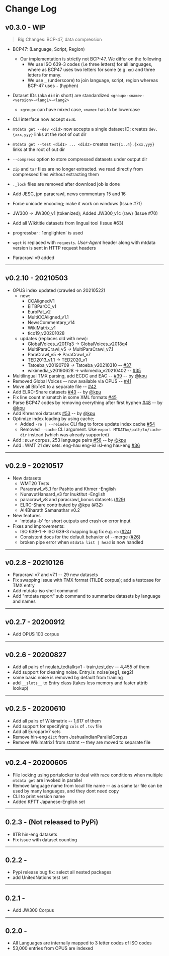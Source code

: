 # Change Log

## v0.3.0 - WIP

> Big Changes: BCP-47, data compression 

- BCP47: (Language, Script, Region)
  - Our implementation is strictly not BCP-47. We differ on the following
    - We use ISO 639-3 codes (i.e three letters) for all languages, where as BCP47 uses two letters for some (e.g. `en`) and three letters for many.
    - We use `_` (underscore)  to join language, script, region whereas BCP-47 uses `-` (hyphen)
- Dataset IDs (aka `did` in short) are standardized `<group>-<name>-<version>-<lang1>-<lang2>`
  - `<group>` can have mixed case, `<name>` has to be lowercase
- CLI interface now accept `did`s. 

- `mtdata get --dev <did>` now accepts a single dataset ID; creates `dev.{xxx,yyy}` links at the root of out dir
- `mtdata get --test <did1> ... <did3>` creates `test{1..4}.{xxx,yyy}` links at the root of out dir  
- `--compress` option to store compressed datasets under output dir
- `zip` and `tar` files are no longer extracted. we read directly from compressed files without extracting them
- `._lock` files are removed after download job is done
- Add JESC, jpn paracrawl, news commentary 15 and 16
- Force unicode encoding; make it work on windows (Issue #71)
- JW300 -> JW300_v1 (tokenized); Added JW300_v1c (raw)  (Issue #70)
- Add all Wikititle datasets from lingual tool (Issue #63) 
- progressbar : 1englighten` is used
- `wget` is replaced with `requests`. _User-Agent_ header along with mtdata version is sent in HTTP request headers
- Paracrawl v9 added

---
## v0.2.10 - 20210503 

- OPUS index updated (crawled on 20210522) 
  - new: 
    - CCAlignedV1
    - EiTBParCC_v1
    - EuroPat_v2
    - MultiCCAligned_v1.1
    - NewsCommentary_v14
    - WikiMatrix_v1
    - tico19_v20201028 
  - updates (replaces old with new):
    - GlobalVoices_v2017q3 -> GlobalVoices_v2018q4  
    - MultiParaCrawl_v5 -> MultiParaCrawl_v7.1 
    - ParaCrawl_v5 -> ParaCrawl_v7
    - TED2013_v1.1 -> TED2020_v1 
    - Tatoeba_v20190709 -> Tatoeba_v20210310  -- [#37][i37]
    - wikimedia_v20190628 -> wikimedia_v20210402 -- [#35][i35]
- Multilingual TMX parsing, add ECDC and EAC -- [#39][p39] -- by [@kpu](https://github.com/kpu)
- Removed Global Voices -- now available via OPUS -- [#41][i41]
- Move all BibTeX to a separate file -- [#42][p42]
- Add ELRC-Share datasets [#43][p43] --  by [@kpu](https://github.com/kpu)
- Fix line count mismatch in some XML formats [#45][p45] 
- Parse BCP47 codes by removing everything after first hyphen [#48][p48] -- by [@kpu](https://github.com/kpu) 
- Add Khresmoi datasets [#53][p53] -- by [@kpu](https://github.com/kpu)
- Optimize index loading by using cache; 
  - Added `-re | --reindex` CLI flag to force update index cache [#54][i54]  
  - Removed `--cache` CLI argument. Use `export MTDATA=/path/to/cache-dir` instead (which was already supported)
- Add : `DCEP` corpus, 253 language pairs [#58](p58) -- by [@kpu](https://github.com/kpu)
- Add : WMT 21 dev sets: eng-hau eng-isl isl-eng hau-eng [#36](i36)

[i37]: https://github.com/thammegowda/mtdata/issues/37
[i35]: https://github.com/thammegowda/mtdata/issues/35
[i36]: https://github.com/thammegowda/mtdata/issues/36
[i41]: https://github.com/thammegowda/mtdata/issues/41
[p39]: https://github.com/thammegowda/mtdata/pull/39  
[p42]:  https://github.com/thammegowda/mtdata/pull/42
[p45]: https://github.com/thammegowda/mtdata/pull/45
[p48]: https://github.com/thammegowda/mtdata/pull/48
[p53]: https://github.com/thammegowda/mtdata/pull/53 
[p43]: https://github.com/thammegowda/mtdata/pull/43 
[i54]: https://github.com/thammegowda/mtdata/issues/54
[p58]: https://github.com/thammegowda/mtdata/pull/58

----
## v0.2.9 - 20210517
- New datasets 
  - WMT20 Tests
  - Paracrawl_v5_1 for Pashto and Khmer -English
  - NunavutHansard_v3 for Inuktitut -English
  - paracrawl_v8 and paracrawl_bonus datasets ([#29][i29])
  - ELRC-Share contributed by [@kpu](https://github.com/kpu) ([#32][p32])
  - AI4Bharath Samanathar v0.2
- New features
  - 'mtdata -b' for short outputs and crash on error input
- Fixes and improvements:
  - ISO 639-1 -> ISO 639-3 mapping bug fix e.g. `nb` ([#24][i24])
  - Consistent docs for the default behavior of --merge ([#26][i26])
  - broken pipe error when `mtdata list | head` is now handled

[i29]: https://github.com/thammegowda/mtdata/issues/29
[i24]: https://github.com/thammegowda/mtdata/issues/24
[i26]: https://github.com/thammegowda/mtdata/issues/26 
[p32]: https://github.com/thammegowda/mtdata/pull/32

----
## v0.2.8 - 20210126
- Paracrawl v7 and v7.1  -- 29 new datasets
- Fix swapping issue with TMX format (TILDE corpus); add a testcase for TMX entry 
- Add mtdata-iso shell command
- Add "mtdata report" sub command to summarize datasets by language and names

----
## v0.2.7 - 20200912
- Add OPUS 100 corpus

----
## v0.2.6 - 20200827
- Add all pairs of neulab_tedtalksv1 - train,test,dev  -- 4,455 of them
- Add support for cleaning noise. Entry.is_noise(seg1, seg2)
- some basic noise is removed by default from training 
- add `__slots__` to Entry class (takes less memory and faster attrib lookup)

----
## v0.2.5 - 20200610
- Add all pairs of Wikimatrix  -- 1,617 of them
- Add support for specifying `cols` of `.tsv` file
- Add all Europarlv7 sets
- Remove hin-eng `dict` from JoshuaIndianParallelCorpus
- Remove Wikimatrix1 from statmt -- they are moved to separate file 

----
## v0.2.4 - 20200605
- File locking using portalocker to deal with race conditions 
 when multiple `mtdata get` are invoked in parallel
- Remove language name from local file name 
  -- as a same tar file can be used by many languages, and they dont need copy
- CLI to print version name
- Added KFTT Japanese-English set

----
## 0.2.3 - (Not released to PyPi)
- IITB hin-eng datasets
- Fix issue with dataset counting

----
## 0.2.2 - 

- Pypi release bug fix: select all nested packages
- add UnitedNations test set

----
## 0.2.1 -  
-  Add JW300 Corpus 

----
## 0.2.0 - 
- All Languages are internally mapped to 3 letter codes of ISO codes
- 53,000 entries from OPUS are indexed



